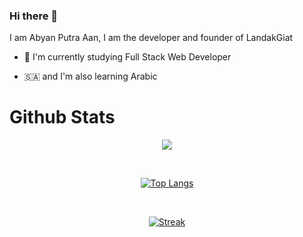 ### Hi there 👋

I am Abyan Putra Aan, I am the developer and founder of LandakGiat

- 📖 I'm currently studying Full Stack Web Developer

- 🇸🇦 and I'm also learning Arabic

# Github Stats
<div align="center">
<p><img src="https://github-readme-stats.vercel.app/api?username=LandakGiat&show_icons=true&count_private=true&hide_border=true&theme=graywhite" align="center" /></div></p>

<br/>

<div align="center">
<p><a href="https://github.com/LandakGiat"><img src="https://streak-stats.demolab.com?user=LandakGiat&theme=graywhite&hide_border=true&mode=weekly)](https://git.io/streak-stats" alt="Top Langs" /></p></div>

<br/>

<div align="center">
<p><img align="center" src="https://streak-stats.demolab.com?user=LandakGiat&theme=graywhite&hide_border=true&mode=weekly" alt="Streak" /></p></div>
